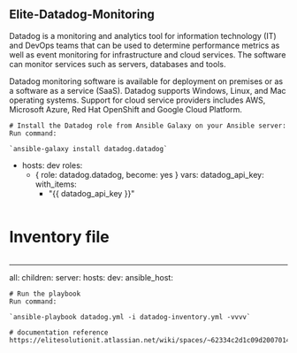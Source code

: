 ## Elite-Datadog-Monitoring
Datadog is a monitoring and analytics tool for information technology (IT) and DevOps teams that can be used to determine performance metrics as well as event monitoring for infrastructure and cloud services. The software can monitor services such as servers, databases and tools.

Datadog monitoring software is available for deployment on premises or as a software as a service (SaaS). Datadog supports Windows, Linux, and Mac operating systems. Support for cloud service providers includes AWS, Microsoft Azure, Red Hat OpenShift and Google Cloud Platform.

```
# Install the Datadog role from Ansible Galaxy on your Ansible server:
Run command:

`ansible-galaxy install datadog.datadog`

```
- hosts: dev
  roles:
    - { role: datadog.datadog, become: yes }
  vars:
    datadog_api_key: 
    with_items:
       - "{{ datadog_api_key }}"
```
```
# Inventory file
```

```
---
all:
  children:
    server:
      hosts:
        dev:
          ansible_host: <EC2IPHOST>
```
# Run the playbook
Run command:

`ansible-playbook datadog.yml -i datadog-inventory.yml -vvvv`

# documentation reference
https://elitesolutionit.atlassian.net/wiki/spaces/~62334c2d1c09d2007014fa00/pages/1114280/datadog+install+on+ubuntu+with+ansible